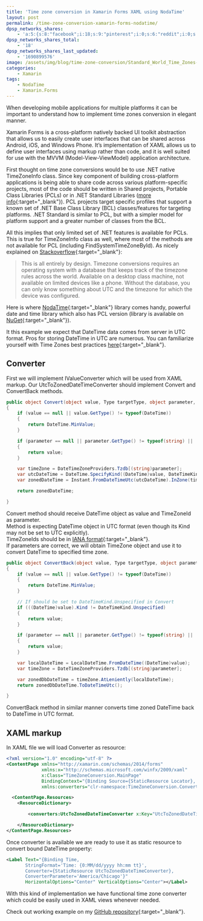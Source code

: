 ```yaml
---
title: 'Time zone conversion in Xamarin Forms XAML using NodaTime'
layout: post
permalink: /time-zone-conversion-xamarin-forms-nodatime/
dpsp_networks_shares:
    - 'a:5:{s:8:"facebook";i:18;s:9:"pinterest";i:0;s:6:"reddit";i:0;s:7:"twitter";i:0;s:8:"linkedin";i:0;}'
dpsp_networks_shares_total:
    - '18'
dpsp_networks_shares_last_updated:
    - '1690899576'
image: /assets/img/blog/time-zone-conversion/Standard_World_Time_Zones-e1507747115676.png
categories:
    - Xamarin
tags:
    - NodaTime
    - Xamarin.Forms
---
```


When developing mobile applications for multiple platforms it can be important to understand how to implement time zones conversion in elegant manner.

Xamarin Forms is a cross-platform natively backed UI toolkit abstraction that allows us to easily create user interfaces that can be shared across Android, iOS, and Windows Phone. It’s implementation of XAML allows us to define user interfaces using markup rather than code, and it is well suited for use with the MVVM (Model-View-ViewModel) application architecture.

First thought on time zone conversions would be to use .NET native TimeZoneInfo class. Since key component of building cross-platform applications is being able to share code across various platform-specific projects, most of the code should be written in Shared projects, Portable Class Libraries (PCLs) or in .NET Standard Libraries ([more info](https://developer.xamarin.com/guides/cross-platform/application_fundamentals/code-sharing/){:target="_blank"}). PCL projects target specific profiles that support a known set of .NET Base Class Library (BCL) classes/features for targeting platforms. .NET Standard is similar to PCL, but with a simpler model for platform support and a greater number of classes from the BCL.

All this implies that only limited set of .NET features is available for PCLs. This is true for TimeZoneInfo class as well, where most of the methods are not available for PCL (including FindSystemTimeZoneById). As nicely explained on [Stackoverflow](https://stackoverflow.com/questions/24176274/net-pcl-exception-while-converting-time-from-utc-to-specified-timezone){:target="_blank"}:

> This is all entirely by design. Timezone conversions requires an operating system with a database that keeps track of the timezone rules across the world. Available on a desktop class machine, not available on limited devices like a phone. Without the database, you can only know something about UTC and the timezone for which the device was configured.

Here is where [NodaTime](http://nodatime.org/){:target="_blank"} library comes handy, powerful date and time library which also has PCL version (library is available on [NuGet](https://www.nuget.org/packages/NodaTime/){:target="_blank"}).

It this example we expect that DateTime data comes from server in UTC format. Pros for storing DateTime in UTC are numerous. You can familiarize yourself with Time Zones best practices [here](http://stackoverflow.com/questions/2532729/daylight-saving-time-and-time-zone-best-practices){:target="_blank"}.

## Converter

First we will implement IValueConverter which will be used from XAML markup. Our UtcToZonedDateTimeConverter should implement Convert and ConvertBack methods.

```csharp
public object Convert(object value, Type targetType, object parameter, CultureInfo culture)
{
	if (value == null || value.GetType() != typeof(DateTime))
	{
		return DateTime.MinValue;
	}

	if (parameter == null || parameter.GetType() != typeof(string) || !DateTimeZoneProviders.Tzdb.Ids.Contains((string)parameter))
	{
		return value;
	}

	var timeZone = DateTimeZoneProviders.Tzdb[(string)parameter];
	var utcDateTime = DateTime.SpecifyKind((DateTime)value, DateTimeKind.Utc);
	var zonedDateTime = Instant.FromDateTimeUtc(utcDateTime).InZone(timeZone).ToDateTimeUnspecified();

	return zonedDateTime;

}
```

Convert method should receive DateTime object as value and TimeZoneId as parameter.  
Method is expecting DateTime object in UTC format (even though its Kind may not be set to UTC explicitly).  
TimeZoneIds should be in [IANA format](http://www.iana.org/time-zones){:target="_blank"}.  
If parameters are correct, we will obtain TimeZone object and use it to convert DateTime to specified time zone.

```csharp
public object ConvertBack(object value, Type targetType, object parameter, CultureInfo culture)
{
	if (value == null || value.GetType() != typeof(DateTime))
	{
		return DateTime.MinValue;
	}

	// If should be set to DateTimeKind.Unspecified in Convert
	if (((DateTime)value).Kind != DateTimeKind.Unspecified)
	{
		return value;
	}

	if (parameter == null || parameter.GetType() != typeof(string) || !DateTimeZoneProviders.Tzdb.Ids.Contains((string)parameter))
	{
		return value;
	}

	var localDateTime = LocalDateTime.FromDateTime((DateTime)value);
	var timeZone = DateTimeZoneProviders.Tzdb[(string)parameter];

	var zonedDbDateTime = timeZone.AtLeniently(localDateTime);
	return zonedDbDateTime.ToDateTimeUtc();

}
```

ConvertBack method in similar manner converts time zoned DateTime back to DateTime in UTC format.

## XAML markup

In XAML file we will load Converter as resource:

```xml
<?xml version="1.0" encoding="utf-8" ?>
<ContentPage xmlns="http://xamarin.com/schemas/2014/forms"
             xmlns:x="http://schemas.microsoft.com/winfx/2009/xaml"
             x:Class="TimeZoneConversion.MainPage"
             BindingContext="{Binding Source={StaticResource Locator}, Path=Main}" 
             xmlns:converters="clr-namespace:TimeZoneConversion.Converters;assembly=TimeZoneConversion">

  <ContentPage.Resources>
    <ResourceDictionary>

        <converters:UtcToZonedDateTimeConverter x:Key="UtcToZonedDateTimeConverter" />

    </ResourceDictionary>
</ContentPage.Resources>
```

Once converter is available we are ready to use it as static resource to convert bound DateTime property:

```xml
<Label Text="{Binding Time, 
       StringFormat='Time: {0:MM/dd/yyyy hh:mm tt}', 
       Converter={StaticResource UtcToZonedDateTimeConverter},
       ConverterParameter='America/Chicago'}"
       HorizontalOptions="Center" VerticalOptions="Center"></Label>
```

With this kind of implementation we have functional time zone converter which could be easily used in XAML views whenever needed.

Check out working example on my [GitHub repository](https://github.com/markolazic88/TimeZoneConversion){:target="_blank"}.